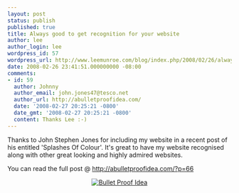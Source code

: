```yaml
---
layout: post
status: publish
published: true
title: Always good to get recognition for your website
author: lee
author_login: lee
wordpress_id: 57
wordpress_url: http://www.leemunroe.com/blog/index.php/2008/02/26/always-good-to-get-recognition-for-your-website/
date: 2008-02-26 23:41:51.000000000 -08:00
comments:
- id: 59
  author: Johnny
  author_email: john.jones47@tesco.net
  author_url: http://abulletproofidea.com/
  date: '2008-02-27 20:25:21 -0800'
  date_gmt: '2008-02-27 20:25:21 -0800'
  content: Thanks Lee :-)
---
```

Thanks to John Stephen Jones for including my website in a recent post of his entitled 'Splashes Of Colour'. It's great to have my website recognised along with other great looking and highly admired websites.

You can read the full post @ <a title="A Bulletproof Idea" href="http://abulletproofidea.com/?p=66">http://abulletproofidea.com/?p=66</a>

<!--more-->
<p align="center"><a title="A Bulletproof Idea" href="http://abulletproofidea.com/?p=66"><img src="http://www.leemunroe.com/wp-content/uploads/2008/02/bulletproof.jpg" alt="Bullet Proof Idea" /></a></p>
